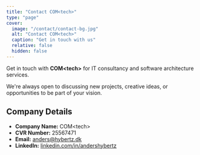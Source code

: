 ```yaml
---
title: "Contact COM<tech>"
type: "page"
cover:
  image: "/contact/contact-bg.jpg"
  alt: "Contact COM<tech>"
  caption: "Get in touch with us"
  relative: false
  hidden: false
---
```



Get in touch with **COM&lt;tech&gt;** for IT consultancy and software architecture services.

We're always open to discussing new projects, creative ideas, or opportunities to be part of your vision.

## Company Details
- **Company Name:** COM&lt;tech&gt;
- **CVR Number:** 25567471
- **Email:** [anders@hybertz.dk](mailto:anders@hybertz.dk)
- **LinkedIn:** [linkedin.com/in/andershybertz](https://www.linkedin.com/in/andershybertz/)